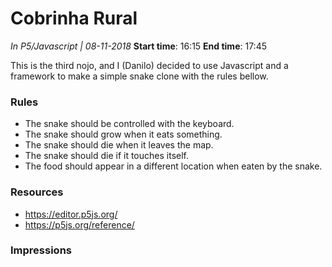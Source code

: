 # Cobrinha Rural
*In P5/Javascript | 08-11-2018*
**Start time**: 16:15
**End time**: 17:45


This is the third nojo, and I (Danilo) decided to use Javascript and a framework to make a simple snake clone with the rules bellow.

### Rules
  - The snake should be controlled with the keyboard.
  - The snake should grow when it eats something.
  - The snake should die when it leaves the map.
  - The snake should die if it touches itself.
  - The food should appear in a different location when eaten by the snake.

### Resources
  - https://editor.p5js.org/
  - https://p5js.org/reference/

### Impressions
